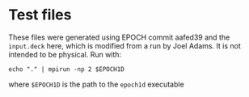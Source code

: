 # Test files

These files were generated using EPOCH commit aafed39 and the
`input.deck` here, which is modified from a run by Joel Adams. It is
not intended to be physical. Run with:

    echo "." | mpirun -np 2 $EPOCH1D

where `$EPOCH1D` is the path to the `epoch1d` executable
